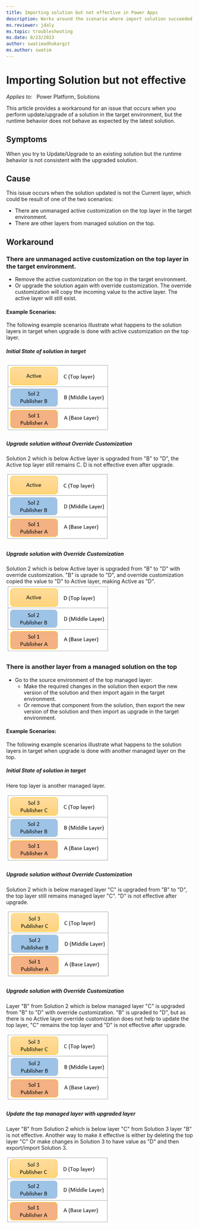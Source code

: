 ```yaml
---
title: Importing solution but not effective in Power Apps
description: Works around the scenario where import solution succeeded but runtime behavior is not consistent with new solution expected behavior.
ms.reviewer: jdaly
ms.topic: troubleshooting
ms.date: 8/23/2023
author: swatimadhukargit
ms.author: swatim
---
```


# Importing Solution but not effective

_Applies to:_ &nbsp; Power Platform, Solutions

This article provides a workaround for an issue that occurs when you perform update/upgrade of a solution in the target environment, but the runtime behavior does not behave as expected by the latest solution.

## Symptoms

When you try to Update/Upgrade to an existing solution but the runtime behavior is not consistent with the upgraded solution.

## Cause

This issue occurs when the solution updated is not the Current layer, which could be result of one of the two scenarios:

- There are unmanaged active customization on the top layer in the target environment.
- There are other layers from managed solution on the top.

## Workaround

### There are unmanaged active customization on the top layer in the target environment.
- Remove the active customization on the top in the target environment.
- Or upgrade the solution again with override customization. The override customization will copy the incoming value to the active layer. The active layer will still exist.

#### Example Scenarios:

The following example scenarios illustrate what happens to the solution layers in target when upgrade is done with active customization on the top layer.

##### Initial State of solution in target
![Initial State of Solution with Active layer.](media/solutions-issues/initial-state.png "Initial State of Solution with Active layer")

##### Upgrade solution without Override Customization
Solution 2 which is below Active layer is upgraded from "B" to "D", the Active top layer still remains C. D is not effective even after upgrade.

![Upgrade without override customization.](media/solutions-issues/upgrade-without-override-customization.png "Upgrade without override customization")

##### Upgrade solution with Override Customization
Solution 2 which is below Active layer is upgraded from "B" to "D" with override customization. "B" is uprade to "D", and override customization copied the value to "D" to Active layer, making Active as "D".
![Upgrade with override customization.](media/solutions-issues/upgrade-with-override-customization.png "Upgrade with override customization")

### There is another layer from a managed solution on the top

- Go to the source environment of the top managed layer:
  - Make the required changes in the solution then export the new version of the solution and then import again in the target environment.
  - Or remove that component from the solution, then export the new version of the solution and then import as upgrade in the target environment.

#### Example Scenarios:

The following example scenarios illustrate what happens to the solution layers in target when upgrade is done with another managed layer on the top.

##### Initial State of solution in target
Here top layer is another managed layer.

![Initial State of Solution with top Managed layer.](media/solutions-issues/Initial-state-managed-top-layer.png "Initial State of Solution with top Managed layer")

##### Upgrade solution without Override Customization
Solution 2 which is below managed layer "C" is upgraded from "B" to "D", the top layer still remains managed layer "C". "D" is not effective  after upgrade.

![Upgrade without override customization.](media/solutions-issues/upgrade-without-override-another-managed-top.png "Upgrade without override customization")

##### Upgrade solution with Override Customization
Layer "B" from Solution 2 which is below managed layer "C" is upgraded from "B" to "D" with override customization. "B" is upraded to "D", but as there is no Active layer override customization does not help to update the top layer, "C" remains the top layer and "D" is not effective after upgrade.

![Upgrade with override customization.](media/solutions-issues/upgrade-with-override-another-managed-top.png "Upgrade with override customization")

##### Update the top managed layer with upgraded layer
Layer "B" from Solution 2 which is below layer "C" from Solution 3 layer "B" is not effective. Another way to make it effective is either by deleting the top layer "C" Or make changes in Solution 3 to have value as "D" and then export/import Solution 3.

![Update top managed layer to match upgraded layer.](media/solutions-issues/update-top-managed-another-managed-top.png "Update top managed layer to match upgraded layer")
